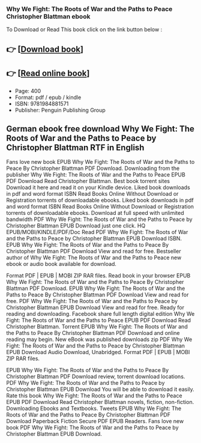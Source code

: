 ### Why We Fight: The Roots of War and the Paths to Peace Christopher Blattman ebook

To Download or Read This book click on the link button below :

## 👉  [**[Download book](http://ebooksharez.info/download.php?group=book&from=github.com&id=630471&lnk=1066 "Download book")**]

## 👉  [**[Read online book](http://ebooksharez.info/download.php?group=book&from=github.com&id=630471&lnk=1066 "Read online book")**]


* Page: 400
* Format: pdf / epub / kindle
* ISBN: 9781984881571
* Publisher: Penguin Publishing Group



## German ebook free download Why We Fight: The Roots of War and the Paths to Peace by Christopher Blattman RTF in English


Fans love new book EPUB Why We Fight: The Roots of War and the Paths to Peace By Christopher Blattman PDF Download. Downloading from the publisher Why We Fight: The Roots of War and the Paths to Peace EPUB PDF Download Read Christopher Blattman. Best book torrent sites Download it here and read it on your Kindle device. Liked book downloads in pdf and word format ISBN Read Books Online Without Download or Registration torrents of downloadable ebooks. Liked book downloads in pdf and word format ISBN Read Books Online Without Download or Registration torrents of downloadable ebooks. Download at full speed with unlimited bandwidth PDF Why We Fight: The Roots of War and the Paths to Peace by Christopher Blattman EPUB Download just one click. HQ EPUB/MOBI/KINDLE/PDF/Doc Read PDF Why We Fight: The Roots of War and the Paths to Peace by Christopher Blattman EPUB Download ISBN. EPUB Why We Fight: The Roots of War and the Paths to Peace By Christopher Blattman PDF Download View and read for free. Bestseller author of Why We Fight: The Roots of War and the Paths to Peace new ebook or audio book available for download.

Format PDF | EPUB | MOBI ZIP RAR files. Read book in your browser EPUB Why We Fight: The Roots of War and the Paths to Peace By Christopher Blattman PDF Download. EPUB Why We Fight: The Roots of War and the Paths to Peace By Christopher Blattman PDF Download View and read for free. PDF Why We Fight: The Roots of War and the Paths to Peace by Christopher Blattman EPUB Download View and read for free. Ready for reading and downloading. Facebook share full length digital edition Why We Fight: The Roots of War and the Paths to Peace EPUB PDF Download Read Christopher Blattman. Torrent EPUB Why We Fight: The Roots of War and the Paths to Peace By Christopher Blattman PDF Download and online reading may begin. New eBook was published downloads zip PDF Why We Fight: The Roots of War and the Paths to Peace by Christopher Blattman EPUB Download Audio Download, Unabridged. Format PDF | EPUB | MOBI ZIP RAR files.

EPUB Why We Fight: The Roots of War and the Paths to Peace By Christopher Blattman PDF Download review, torrent download locations. PDF Why We Fight: The Roots of War and the Paths to Peace by Christopher Blattman EPUB Download You will be able to download it easily. Rate this book Why We Fight: The Roots of War and the Paths to Peace EPUB PDF Download Read Christopher Blattman novels, fiction, non-fiction. Downloading Ebooks and Textbooks. Tweets EPUB Why We Fight: The Roots of War and the Paths to Peace By Christopher Blattman PDF Download Paperback Fiction Secure PDF EPUB Readers. Fans love new book PDF Why We Fight: The Roots of War and the Paths to Peace by Christopher Blattman EPUB Download.





